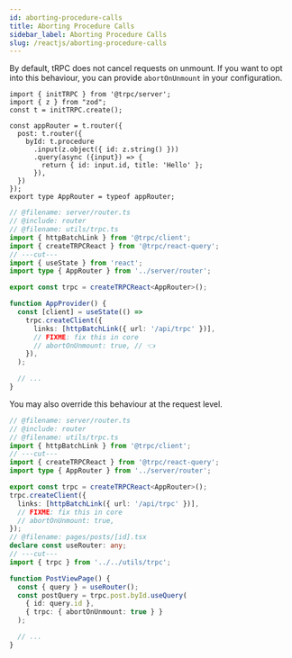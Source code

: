 ```yaml
---
id: aborting-procedure-calls
title: Aborting Procedure Calls
sidebar_label: Aborting Procedure Calls
slug: /reactjs/aborting-procedure-calls
---
```


By default, tRPC does not cancel requests on unmount. If you want to opt into this behaviour, you can provide `abortOnUnmount` in your configuration.

```twoslash include router
import { initTRPC } from '@trpc/server';
import { z } from "zod";
const t = initTRPC.create();

const appRouter = t.router({
  post: t.router({
    byId: t.procedure
      .input(z.object({ id: z.string() }))
      .query(async ({input}) => {
        return { id: input.id, title: 'Hello' };
      }),
  })
});
export type AppRouter = typeof appRouter;
```

```ts twoslash title="utils/trpc.ts"
// @filename: server/router.ts
// @include: router
// @filename: utils/trpc.ts
import { httpBatchLink } from '@trpc/client';
import { createTRPCReact } from '@trpc/react-query';
// ---cut---
import { useState } from 'react';
import type { AppRouter } from '../server/router';

export const trpc = createTRPCReact<AppRouter>();

function AppProvider() {
  const [client] = useState(() =>
    trpc.createClient({
      links: [httpBatchLink({ url: '/api/trpc' })],
      // FIXME: fix this in core
      // abortOnUnmount: true, // 👈
    }),
  );

  // ...
}
```

You may also override this behaviour at the request level.

```ts twoslash title="pages/post/[id].tsx"
// @filename: server/router.ts
// @include: router
// @filename: utils/trpc.ts
import { httpBatchLink } from '@trpc/client';
// ---cut---
import { createTRPCReact } from '@trpc/react-query';
import type { AppRouter } from '../server/router';

export const trpc = createTRPCReact<AppRouter>();
trpc.createClient({
  links: [httpBatchLink({ url: '/api/trpc' })],
  // FIXME: fix this in core
  // abortOnUnmount: true,
});
// @filename: pages/posts/[id].tsx
declare const useRouter: any;
// ---cut---
import { trpc } from '../../utils/trpc';

function PostViewPage() {
  const { query } = useRouter();
  const postQuery = trpc.post.byId.useQuery(
    { id: query.id },
    { trpc: { abortOnUnmount: true } }
  );

  // ...
}
```
